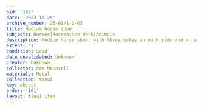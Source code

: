 ```yaml
---
pid: '162'
date: '2023-10-25'
archive_number: 23-01/1-2-63
title: Medium horse shoe
subjects: Horses|Recreation|Work|Animals
description: Medium horse shoe, with three holes on each side and a raised front piece
extent: '1'
condition: Good
date_unvalidated: Unknown
creator: Unknown
collector: Pam Maunsell
materials: Metal
collection: tinui
key: object
order: '161'
layout: tinui_item
---
```


